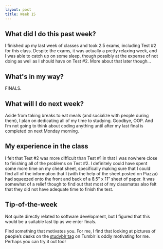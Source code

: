 ```yaml
---
layout: post
title: Week 15
---
```


## What did I do this past week?

I finished up my last week of classes and took 2.5 exams, including Test #2 for this class. Despite the exams, it was actually a pretty relaxing week, and I was able to catch up on some sleep, though possibly at the expense of not doing as well as I should have on Test #2. More about that later though…

## What's in my way?

FINALS.

## What will I do next week?

Aside from taking breaks to eat meals (and socialize with people during them), I plan on dedicating all of my time to studying. Goodbye, OOP. And I’m not going to think about coding anything until after my last final is completed on next Monday morning.

## My experience in the class

I felt that Test #2 was more difficult than Test #1 in that I was nowhere close to finishing all of the problems on Test #2. I definitely could have spent some more time on my cheat sheet, specifically making sure that I could find all of the information that I (with the help of the sheet posted on Piazza) had squeezed onto the front and back of a 8.5” x 11” sheet of paper. It was somewhat of a relief though to find out that most of my classmates also felt that they did not have adequate time to finish the test.

## Tip-of-the-week

Not quite directly related to software development, but I figured that this would be a suitable last tip as we enter finals.

Find something that motivates you. For me, I find that looking at pictures of people’s desks on the [studyblr tag]( https://www.tumblr.com/tagged/studyblr) on Tumblr is oddly motivating for me. Perhaps you can try it out too!
